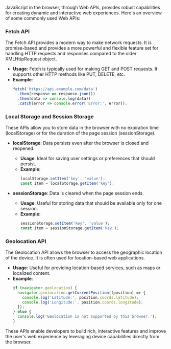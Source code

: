 JavaScript in the browser, through Web APIs, provides robust capabilities for creating dynamic and interactive web experiences. Here's an overview of some commonly used Web APIs:

### Fetch API
The Fetch API provides a modern way to make network requests. It is promise-based and provides a more powerful and flexible feature set for handling HTTP requests and responses compared to the older XMLHttpRequest object.

- **Usage**: Fetch is typically used for making GET and POST requests. It supports other HTTP methods like PUT, DELETE, etc.
- **Example**:
  ```javascript
  fetch('https://api.example.com/data')
    .then(response => response.json())
    .then(data => console.log(data))
    .catch(error => console.error('Error:', error));
  ```

### Local Storage and Session Storage
These APIs allow you to store data in the browser with no expiration time (localStorage) or for the duration of the page session (sessionStorage).

- **localStorage**: Data persists even after the browser is closed and reopened.
  - **Usage**: Ideal for saving user settings or preferences that should persist.
  - **Example**:
    ```javascript
    localStorage.setItem('key', 'value');
    const item = localStorage.getItem('key');
    ```

- **sessionStorage**: Data is cleared when the page session ends.
  - **Usage**: Useful for storing data that should be available only for one session.
  - **Example**:
    ```javascript
    sessionStorage.setItem('key', 'value');
    const item = sessionStorage.getItem('key');
    ```

### Geolocation API
The Geolocation API allows the browser to access the geographic location of the device. It is often used for location-based web applications.

- **Usage**: Useful for providing location-based services, such as maps or localized content.
- **Example**:
  ```javascript
  if (navigator.geolocation) {
    navigator.geolocation.getCurrentPosition((position) => {
      console.log('Latitude:', position.coords.latitude);
      console.log('Longitude:', position.coords.longitude);
    });
  } else {
    console.log('Geolocation is not supported by this browser.');
  }
  ```

These APIs enable developers to build rich, interactive features and improve the user's web experience by leveraging device capabilities directly from the browser.
